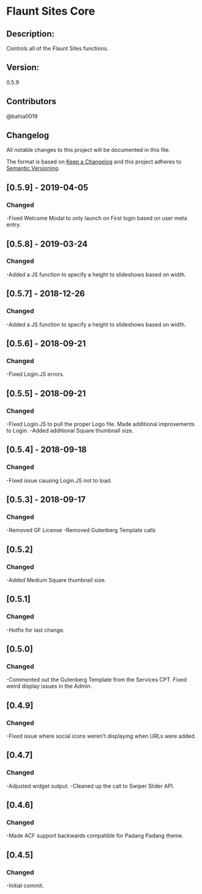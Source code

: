 # Flaunt Sites Core

## Description:

Controls all of the Flaunt Sites functions.

## Version:

0.5.9

## Contributors

@bahia0019

## Changelog

All notable changes to this project will be documented in this file.

The format is based on [Keep a Changelog](http://keepachangelog.com/en/1.0.0/)
and this project adheres to [Semantic Versioning](http://semver.org/spec/v2.0.0.html).

## [0.5.9] - 2019-04-05

### Changed

-Fixed Welcome Modal to only launch on First login based on user meta entry.

## [0.5.8] - 2019-03-24

### Changed

-Added a JS function to specify a height to slideshows based on width.

## [0.5.7] - 2018-12-26

### Changed

-Added a JS function to specify a height to slideshows based on width.

## [0.5.6] - 2018-09-21

### Changed

-Fixed Login.JS errors.

## [0.5.5] - 2018-09-21

### Changed

-Fixed Login.JS to pull the proper Logo file. Made additional improvements to Login.
-Added additional Square thumbnail size.

## [0.5.4] - 2018-09-18

### Changed

-Fixed issue causing Login.JS not to load.

## [0.5.3] - 2018-09-17

### Changed

-Removed GF License
-Removed Gutenberg Template calls

## [0.5.2]

### Changed

-Added Medium Square thumbnail size.

## [0.5.1]

### Changed

-Hotfix for last change.

## [0.5.0]

### Changed

-Commented out the Gutenberg Template from the Services CPT. Fixed weird display issues in the Admin.

## [0.4.9]

### Changed

-Fixed issue where social icons weren't displaying when URLs were added.

## [0.4.7]

### Changed

-Adjusted widget output.
-Cleaned up the call to Swiper Slider API.

## [0.4.6]

### Changed

-Made ACF support backwards compatible for Padang Padang theme.

## [0.4.5]

### Changed

-Initial commit.
